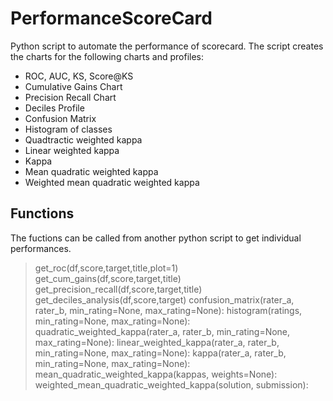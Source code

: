 # PerformanceScoreCard

Python script to automate the performance of scorecard. The script creates the charts for the following charts and profiles:

- ROC, AUC, KS, Score@KS
- Cumulative Gains Chart
- Precision Recall Chart
- Deciles Profile
- Confusion Matrix
- Histogram of classes
- Quadtractic weighted kappa
- Linear weighted kappa
- Kappa
- Mean quadratic weighted kappa
- Weighted mean quadratic weighted kappa
    
## Functions
The fuctions can be called from another python script to get individual performances.
    
> get_roc(df,score,target,title,plot=1)
> get_cum_gains(df,score,target,title)
> get_precision_recall(df,score,target,title)
> get_deciles_analysis(df,score,target)
> confusion_matrix(rater_a, rater_b, min_rating=None, max_rating=None):
> histogram(ratings, min_rating=None, max_rating=None):
> quadratic_weighted_kappa(rater_a, rater_b, min_rating=None, max_rating=None):
> linear_weighted_kappa(rater_a, rater_b, min_rating=None, max_rating=None):
> kappa(rater_a, rater_b, min_rating=None, max_rating=None):
> mean_quadratic_weighted_kappa(kappas, weights=None):
> weighted_mean_quadratic_weighted_kappa(solution, submission):

